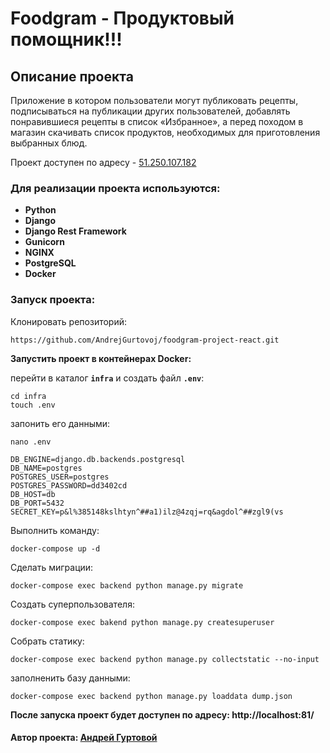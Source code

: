 # Foodgram - Продуктовый помощник!!!

## Описание проекта
Приложение в котором пользователи могут публиковать рецепты, подписываться на публикации других пользователей,
добавлять понравившиеся рецепты в список «Избранное», а перед походом в магазин скачивать список продуктов,
необходимых для приготовления выбранных блюд.

Проект доступен по адресу - <a href="http://51.250.107.182">51.250.107.182</a>

### Для реализации проекта используются:

- __Python__
- __Django__
- __Django Rest Framework__
- __Gunicorn__
- __NGINX__
- __PostgreSQL__
- __Docker__

### Запуск проекта:

Клонировать репозиторий:
```
https://github.com/AndrejGurtovoj/foodgram-project-react.git
```
__Запустить проект в контейнерах Docker:__

перейти в каталог **`infra`** и создать файл **`.env`**:
```angular2html
cd infra
touch .env
```
запонить его данными:
```angular2html
nano .env
```
```
DB_ENGINE=django.db.backends.postgresql
DB_NAME=postgres
POSTGRES_USER=postgres
POSTGRES_PASSWORD=dd3402cd
DB_HOST=db
DB_PORT=5432
SECRET_KEY=p&l%385148kslhtyn^##a1)ilz@4zqj=rq&agdol^##zgl9(vs

```

Выполнить команду:
```
docker-compose up -d
```
Сделать миграции:
```
docker-compose exec backend python manage.py migrate
```
Создать суперпользователя:
```
docker-compose exec bakend python manage.py createsuperuser
```
Собрать статику:
```
docker-compose exec backend python manage.py collectstatic --no-input
```
заполненить базу данными:
```angular2html
docker-compose exec backend python manage.py loaddata dump.json
```
__После запуска проект будет доступен по адресу: http://localhost:81/__

#### Автор проекта:  <a href= "https://github.com/AndrejGurtovoj">__Андрей Гуртовой__<a>
